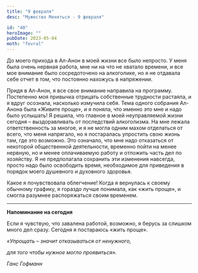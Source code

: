 ```yaml
---
title: "9 февраля"
desc: "Мужество Меняться - 9 февраля"

id: "40"
heroImage: ""
pubDate: 2023-05-04
moth: "fevral"
---
```


До моего прихода в Ал-Анон в моей жизни все было непросто. У меня была очень
нервная работа, мне ни на что не хватало времени, и все мое внимание было
сосредоточено на алкоголике, но я не отдавала себе отчет в том, что постоянно
нахожусь в напряжении.

Придя в Ал-Анон, я все свое внимание направила на программу. Постепенно моя
привычка отрицать собственные трудности растаяла, и я вдруг осознала,
насколько измучила себя. Тема одного собрания Ал-Анона была «Живите проще», и
я поняла, что именно это мне и надо было услышать! Я решила, что главное в
моей неуправляемой жизни сегодня – выздоравливать от последствий алкоголизма.
На мне лежала ответственность за многое, и я не могла одним махом отделаться
от всего, что меня напрягало, но я постаралась упростить свою жизнь там, где
это возможно. Это означало, что мне надо отказаться от некоторой общественной
деятельности, временно пойти на менее нервную, но и менее оплачиваемую работу
и отложить часть дел по хозяйству. Я не предполагала сохранить эти изменения
навсегда, просто надо было освободить время, необходимое для приведения в
порядок моего душевного и духовного здоровья.

Какое я почувствовала облегчение! Когда я вернулась к своему обычному графику,
я гораздо лучше понимала, как «жить проще», и смогла разумнее распоряжаться
своим временем.

---

**Напоминание на сегодня**

Если я чувствую, что завалена работой, возможно, я берусь за слишком много дел
сразу. Сегодня я постараюсь «жить проще».

_«Упрощать – значит отказываться от ненужного,_

_для того чтобы нужное могло проявиться»._

_Ганс Гофманн_
